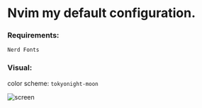 # Nvim my default configuration.

### Requirements:
`Nerd Fonts`<br>

### Visual:

color scheme: `tokyonight-moon`

![screen](https://raw.githubusercontent.com/Runinterface/nvim-dotconfig/main/pic/screen.png)



